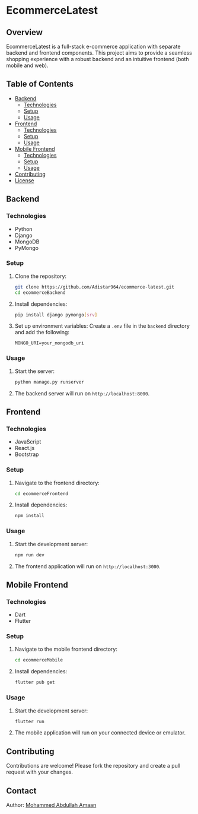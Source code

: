 # EcommerceLatest

## Overview
EcommerceLatest is a full-stack e-commerce application with separate backend and frontend components. This project aims to provide a seamless shopping experience with a robust backend and an intuitive frontend (both mobile and web).

## Table of Contents
- [Backend](#backend)
    - [Technologies](#technologies-backend)
    - [Setup](#setup-backend)
    - [Usage](#usage-backend)
- [Frontend](#frontend)
    - [Technologies](#technologies-frontend)
    - [Setup](#setup-frontend)
    - [Usage](#usage-frontend)
- [Mobile Frontend](#mobile-frontend)
    - [Technologies](#technologies-mobile-frontend)
    - [Setup](#setup-mobile-frontend)
    - [Usage](#usage-mobile-frontend)
- [Contributing](#contributing)
- [License](#license)

## Backend

### Technologies
- Python
- Django
- MongoDB
- PyMongo

### Setup
1. Clone the repository:
    ```sh
    git clone https://github.com/Adistar964/ecommerce-latest.git
    cd ecommerceBackend
    ```
2. Install dependencies:
    ```sh
    pip install django pymongo[srv]
    ```
3. Set up environment variables:
    Create a `.env` file in the `backend` directory and add the following:
    ```env
    MONGO_URI=your_mongodb_uri
    ```

### Usage
1. Start the server:
    ```sh
    python manage.py runserver
    ```
2. The backend server will run on `http://localhost:8000`.

## Frontend

### Technologies
- JavaScript
- React.js
- Bootstrap

### Setup
1. Navigate to the frontend directory:
    ```sh
    cd ecommerceFrontend
    ```
2. Install dependencies:
    ```sh
    npm install
    ```

### Usage
1. Start the development server:
    ```sh
    npm run dev
    ```
2. The frontend application will run on `http://localhost:3000`.

## Mobile Frontend

### Technologies
- Dart
- Flutter

### Setup
1. Navigate to the mobile frontend directory:
    ```sh
    cd ecommerceMobile
    ```
2. Install dependencies:
    ```sh
    flutter pub get
    ```

### Usage
1. Start the development server:
    ```sh
    flutter run
    ```
2. The mobile application will run on your connected device or emulator.

## Contributing
Contributions are welcome! Please fork the repository and create a pull request with your changes.

## Contact
Author: [Mohammed Abdullah Amaan](mailto:abdullah@abdullahamaan.com)